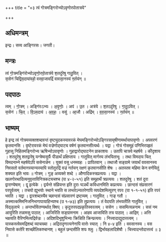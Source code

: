 +++
title = "०३ त्वं गोत्रमङ्गिरोभ्योऽवृणोरपोतात्रये"

+++
## अधिमन्त्रम्
इन्द्रः। सव्य आङ्गिरसः। जगती।

## मन्त्रः
त्वं गो॒त्रमङ्गि॑रोभ्योऽवृणो॒रपो॒तात्र॑ये श॒तदु॑रेषु गातु॒वित् ।  
स॒सेन॑ चिद्विम॒दाया॑वहो॒ वस्वा॒जावद्रिं॑ वावसा॒नस्य॑ न॒र्तय॑न् ॥

## पदपाठः
त्वम् । गो॒त्रम् । अङ्गि॑रःऽभ्यः । अ॒वृ॒णोः॒ । अप॑ । उ॒त । अत्र॑ये । श॒तऽदु॑रेषु । गा॒तु॒ऽवित् ।  
स॒सेन॑ । चि॒त् । वि॒ऽम॒दाय॑ । अ॒व॒हः॒ । वसु॑ । आ॒जौ । अद्रि॑म् । व॒व॒सा॒नस्य॑ । न॒र्तय॑न् ॥

## भाष्यम्
हे इन्द्र त्वं गोत्रमव्यक्तशब्दवन्तं वृष्ट्युदकस्यावरकं मेघमङ्गिरोभ्योऽङ्गिरसामृषीणामर्थायापावृणोः । अपवरणं कृतवानसि । वृष्टेरावरकं मेघं वज्रेणोद्घाट्य वर्षणं कृतवानसीत्यर्थः । यद्वा । गोत्रं गोसमूहं पणिभिरपहृतं गुहासु निहितमङ्गिरोभ्य ऋषिभ्योऽपावृणोः । गुहाद्वारोद्घाटनेन प्राकाशयः । उतापि चात्रये महर्षये । कीदृशाय । शतदुरेषु शतद्वारेषु यन्त्रेष्वसुर्यैः पीडार्थं प्रक्षिप्ताय । गातुवित् मार्गस्य लंभयिताभूः । तथा विमदाय चित् विमदनाम्ने महर्षयेऽपि ससेनान्नेन । युक्तं वसु धनमवहः । प्रापितवान् । तथाजौ सङ्ग्रामे जयार्थं ववसानस्य निवसतो वर्तमानस्यान्यस्यापि स्तोतुरद्रिं वज्रं नर्तयन् रक्षणं कृतवानसीति शेषः । अतस्तव महिमा केन वर्णयितुं शक्यत इति भावः ॥ गोत्रम् । गुङ् अव्यक्ते शब्दे । औणादिकस्त्रप्रत्ययः । यद्वा । खलगोरथादित्यनुवृत्ताविनित्रकट्यचश्च (पा ४-२-५१) इति समूहार्थे त्रप्रत्ययः । शतदुरेषु । शतं दुरा द्वाराण्येषाम् । द्वृ इत्येके । द्वर्यन्ते संव्रियन्त इति दुराः घञर्थे कविधानमिति कप्रत्ययः । छान्दसं संप्रसारणं परपूर्वत्वम् । तचयो ह्युभयोः स्थाने भवति स लभतेऽन्यतरेणापि व्यपदेशमित्युरण् रपरः (पा १-१-५१) इति रपरं भवति । यद्वा । द्वारशब्दस्यैव च्छान्दसं संप्रसारणं द्रष्टव्यम् । गातुवित् । गाङ् गतौ । अस्मात्कमिमनिजनिभागापायाहिभ्यश्च (उ १-७३) इति तुप्रत्ययः । तं वेदयति लंभयतीति गातुवित् । विद्लृलाभे । अन्तर्भावितण्यर्थात् क्विप् । कृदुत्तरपदप्रकृतिस्वरत्वम् । ससेन । ससमित्यन्ननाम । ससं नम आयुरिति तन्नामसु पाठात् । आजिरिति सङ्ग्रामनाम । आहव आजाविति तत्र पाठात् । आद्रिम् । अत्ति भक्षयति वैरिणमित्यद्रिर्वज्रः । अदिशदिभूशुभिभ्यः क्रिन्निति क्रिन्प्रत्ययः । नित्त्वादाद्युदात्तत्वम् । यास्कस्त्वेवमद्रिशब्दं व्याचख्या । अद्रिरादृणात्यनेनापि वात्तेः स्यात् । नि ४-४ इति । ववसानस्य । वस निवासे कर्तरि शाच्छीलिकश्चानश् । बहुलं छन्दसीति शपः श्लुः । द्विर्भावहलादिशेषौ । चित्त्वादन्तोदात्तत्वं ॥ ३ ॥